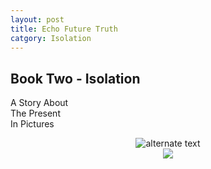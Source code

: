 ```yaml
---
layout: post
title: Echo Future Truth
catgory: Isolation
---
```


## Book Two - Isolation

A Story About<br />
The Present<br />
In Pictures<br />



<div style="text-align:center">
<img src="{{ '/assets/images/isolation.png' | relative_url }}" alt="alternate text" />
</div>


<div style="text-align:center">
<img src="{{ '/assets/images/divider.svg' | relative_url }}" />
</div>